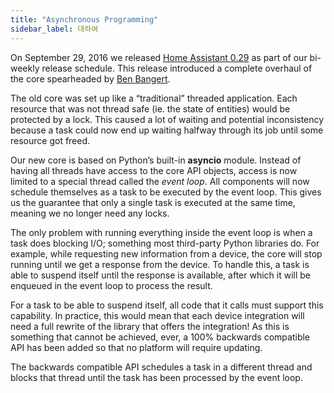 ```yaml
---
title: "Asynchronous Programming"
sidebar_label: 대하여
---
```


On September 29, 2016 we released [Home Assistant 0.29](https://www.home-assistant.io/blog/2016/09/29/async-sleepiq-emoncms-stocks/) as part of our bi-weekly release schedule. This release introduced a complete overhaul of the core spearheaded by [Ben Bangert](https://github.com/bbangert/).

The old core was set up like a “traditional” threaded application. Each resource that was not thread safe (ie. the state of entities) would be protected by a lock. This caused a lot of waiting and potential inconsistency because a task could now end up waiting halfway through its job until some resource got freed.

Our new core is based on Python’s built-in **asyncio** module. Instead of having all threads have access to the core API objects, access is now limited to a special thread called the *event loop*. All components will now schedule themselves as a task to be executed by the event loop. This gives us the guarantee that only a single task is executed at the same time, meaning we no longer need any locks.

The only problem with running everything inside the event loop is when a task does blocking I/O; something most third-party Python libraries do. For example, while requesting new information from a device, the core will stop running until we get a response from the device. To handle this, a task is able to suspend itself until the response is available, after which it will be enqueued in the event loop to process the result.

For a task to be able to suspend itself, all code that it calls must support this capability. In practice, this would mean that each device integration will need a full rewrite of the library that offers the integration! As this is something that cannot be achieved, ever, a 100% backwards compatible API has been added so that no platform will require updating.

The backwards compatible API schedules a task in a different thread and blocks that thread until the task has been processed by the event loop.
